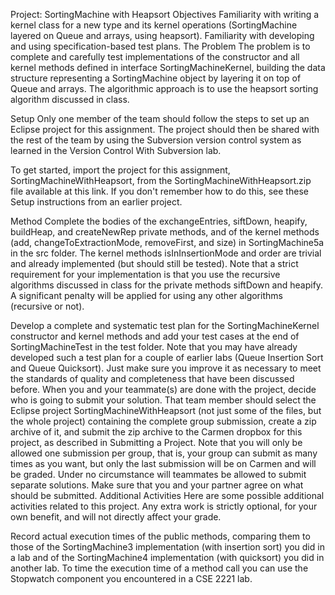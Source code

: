 Project: SortingMachine with Heapsort
Objectives
Familiarity with writing a kernel class for a new type and its kernel operations (SortingMachine layered on Queue and arrays, using heapsort).
Familiarity with developing and using specification-based test plans.
The Problem
The problem is to complete and carefully test implementations of the constructor and all kernel methods defined in interface SortingMachineKernel, building the data structure representing a SortingMachine object by layering it on top of Queue and arrays. The algorithmic approach is to use the heapsort sorting algorithm discussed in class.

Setup
Only one member of the team should follow the steps to set up an Eclipse project for this assignment. The project should then be shared with the rest of the team by using the Subversion version control system as learned in the Version Control With Subversion lab.

To get started, import the project for this assignment, SortingMachineWithHeapsort, from the SortingMachineWithHeapsort.zip file available at this link. If you don't remember how to do this, see these Setup instructions from an earlier project.

Method
Complete the bodies of the exchangeEntries, siftDown, heapify, buildHeap, and createNewRep private methods, and of the kernel methods (add, changeToExtractionMode, removeFirst, and size) in SortingMachine5a in the src folder. The kernel methods isInInsertionMode and order are trivial and already implemented (but should still be tested).
Note that a strict requirement for your implementation is that you use the recursive algorithms discussed in class for the private methods siftDown and heapify. A significant penalty will be applied for using any other algorithms (recursive or not).

Develop a complete and systematic test plan for the SortingMachineKernel constructor and kernel methods and add your test cases at the end of SortingMachineTest in the test folder. Note that you may have already developed such a test plan for a couple of earlier labs (Queue Insertion Sort and Queue Quicksort). Just make sure you improve it as necessary to meet the standards of quality and completeness that have been discussed before.
When you and your teammate(s) are done with the project, decide who is going to submit your solution. That team member should select the Eclipse project SortingMachineWithHeapsort (not just some of the files, but the whole project) containing the complete group submission, create a zip archive of it, and submit the zip archive to the Carmen dropbox for this project, as described in Submitting a Project. Note that you will only be allowed one submission per group, that is, your group can submit as many times as you want, but only the last submission will be on Carmen and will be graded. Under no circumstance will teammates be allowed to submit separate solutions. Make sure that you and your partner agree on what should be submitted.
Additional Activities
Here are some possible additional activities related to this project. Any extra work is strictly optional, for your own benefit, and will not directly affect your grade.

Record actual execution times of the public methods, comparing them to those of the SortingMachine3 implementation (with insertion sort) you did in a lab and of the SortingMachine4 implementation (with quicksort) you did in another lab. To time the execution time of a method call you can use the Stopwatch component you encountered in a CSE 2221 lab.
